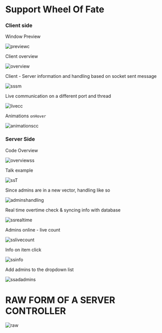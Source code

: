 # Support Wheel Of Fate


### Client side


Window Preview


![previewc](pics/ezpreview.gif)

Client overview

![overview](pics/overvieew.png)


Client - Server information and handling based on socket sent message

![sssm](pics/Screenshot_2.png)


Live communication on a different port and thread

![livecc](pics/screenshot_3.png)


Animations `onHover`

![animationscc](pics/Screenshot_4.png)



### Server Side

Code Overview

![overviewss](pics/Screenshot_6.png)


Talk example

![ssT](pics/Screenshot_5.png)


Since admins are in a new vector, handling like so

![adminshandling](pics/Screenshot_7.png)


Real time overtime check & syncing info with database

![ssrealtime](pics/Screenshot_8.png)


Admins online - live count

![sslivecount](pics/Screenshot_10.png)


Info on item click

![ssinfo](pics/Screenshot_11.png)


Add admins to the dropdown list

![ssadadmins](pics/Screenshot_11.png)

# RAW FORM OF A SERVER CONTROLLER 

![raw](pics/Screenshot_13.png)


